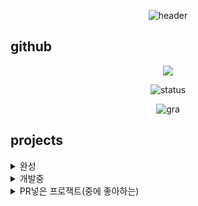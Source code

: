 <div align="center">
    
![header](https://capsule-render.vercel.app/api?type=waving&color=00AAFF&height=300&section=header&desc=Sunrin%20Software%20Division%20118th&descAlign=70&text=Asta&fontSize=70&FontAlignY=40&fontColor=ffffff)

</div>

## github
<div align="center">
<a href="https://opgc.me/#/users/p-asta" target="_blank"><img src="https://api.opgc.me/githubs/users/p-asta/tag/?theme=basic" /></a>   
    
![status](https://github-readme-stats.vercel.app/api?username=p-asta&show_icons=true&theme=white)


![gra](https://github-readme-activity-graph.vercel.app/graph?username=p-asta&bg_color=ffffff&color=3366ff&line=3366ff&point=3366ff&area=true&hide_border=true)

</div>

## projects
<details>
<summary>완성</summary>
<table>
    <tr>
        <th>프로젝트명</th>
        <th>소스코드</th>
    </tr>
    <tr>
        <td>NY Music</td>
        <td>https://github.com/p-asta/ny-music</td>
    </tr>
    <tr>
        <td>tosspay-rs</td>
        <td>https://github.com/tosspay-lib/tosspay-rs</td>
    </tr>
    <tr>
        <td>tosspay-py</td>
        <td>https://github.com/tosspay-lib/tosspay-py</td>
    </tr>
    <tr>
        <td>pet</td>
        <td>https://github.com/p-asta/pet</td>
    </tr>
    <tr>
        <td>stonyite</td>
        <td>https://github.com/p-asta/stonyite</td>
    </tr>
    <tr>
        <td>ＬＩＭＢＯ</td>
        <td>https://github.com/p-asta/limbo</td>
    </tr>
    <tr>
        <td>rust-tetris</td>
        <td>https://github.com/p-asta/rust-tetris</td>
    </tr>
    <tr>
        <td>rust-sanke</td>
        <td>https://github.com/p-asta/rust-snake</td>
    </tr>
    <tr>
        <td>colorfully-rs</td>
        <td>https://github.com/p-asta/colorfully-rs</td>
    </tr>
    <tr>
        <td>웹게임</td>
        <td>https://github.com/p-asta/game-project</td>
    </tr>
</table>
</details>

<details>
<summary>개발중</summary>
<table>
    <tr>
        <th>프로젝트명</th>
        <th>소스코드</th>
    </tr>
    <tr>
        <td>ny-music(v2)</td>
        <td>비공개</td>
    </tr>
    <tr>
        <td>ny-music(v2, MOBILE)</td>
        <td>비공개</td>
    </tr>
</table>
</details>


<details>
<summary>PR넣은 프로잭트(중에 좋아하는)</summary>
<table>
    <tr>
        <th>프로젝트명</th>
        <th>소스코드</th>
    </tr>
    <tr>
        <td>Dotfiles</td>
        <td>https://github.com/Phant80m/Dotfiles</td>
    </tr>
    <tr>
        <td>Seraphite</td>
        <td>https://github.com/Phant80m/Seraphite</td>
    </tr>
    <tr>
        <td>shuttle docs</td>
        <td>https://github.com/shuttle-hq/shuttle-docs</td>
    </tr>
</table>
</details>

</details>
